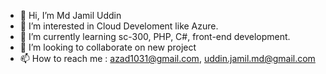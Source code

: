 - 👋 Hi, I’m Md Jamil Uddin
- 👀 I’m interested in Cloud Develoment like Azure.
- 🌱 I’m currently learning sc-300, PHP, C#, front-end development.
- 💞️ I’m looking to collaborate on new project
- 📫 How to reach me : azad1031@gmail.com, uddin.jamil.md@gmail.com

<!---
Jamil-NE20/Jamil-NE20 is a ✨ special ✨ repository because its `README.md` (this file) appears on your GitHub profile.
You can click the Preview link to take a look at your changes.
--->
